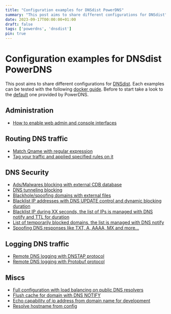 ```yaml
---
title: "Configuration examples for DNSdist PowerDNS"
summary: "This post aims to share different configurations for DNSdist"
date: 2023-09-17T00:00:00+01:00
draft: false
tags: ['powerdns', 'dnsdist']
pin: true
---
```


# Configuration examples for DNSdist PowerDNS

This post aims to share different configurations for [DNSdist](https://dnsdist.org/).
Each examples can be tested with the following [docker guide](https://github.com/dmachard/lua-dnsdist-config-examples#run-config-from-docker).
Before to start take a look to the [default](https://github.com/dmachard/lua-dnsdist-config-examples/blob/main/default_config.lua) one provided by PowerDNS.

## Administration

- [How to enable web admin and console interfaces](https://github.com/dmachard/lua-dnsdist-config-examples/blob/main/admin_config.lua)

## Routing DNS traffic

- [Match Qname with regular expression](https://github.com/dmachard/lua-dnsdist-config-examples/blob/main/routing_regex.lua)
- [Tag your traffic and applied specified rules on it](https://github.com/dmachard/lua-dnsdist-config-examples/blob/main/routing_tag_traffic.lua)

## DNS Security

- [Ads/Malwares blocking with external CDB database](https://github.com/dmachard/lua-dnsdist-config-examples/blob/main/security_blacklist_cdb.lua)
- [DNS tunneling blocking](https://github.com/dmachard/lua-dnsdist-config-examples/blob/main/security_blocking_dnstunneling.lua)
- [Blackhole/spoofing domains with external files](https://github.com/dmachard/lua-dnsdist-config-examples/blob/main/security_blackhole_domains.lua)
- [Blacklist IP addresses with DNS UPDATE control and dynamic blocking duration](https://github.com/dmachard/lua-dnsdist-config-examples/blob/main/security_blacklist_ip_dnsupdate.lua)
- [Blacklist IP during XX seconds, the list of IPs is managed with DNS notify and TTL for duration](https://github.com/dmachard/lua-dnsdist-config-examples/blob/main/security_blacklist_ip_notify.lua)
- [List of temporarily blocked domains, the list is managed with DNS notify](https://github.com/dmachard/lua-dnsdist-config-examples/blob/main/security_blocklist_domains.lua)
- [Spoofing DNS responses like TXT, A, AAAA, MX and more...](https://github.com/dmachard/lua-dnsdist-config-examples/blob/main/security_spoofing_qtype.lua)

## Logging DNS traffic

- [Remote DNS logging with DNSTAP protocol](https://github.com/dmachard/lua-dnsdist-config-examples/blob/main/logging_dnstap.lua)
- [Remote DNS logging with Protobuf protocol](https://github.com/dmachard/lua-dnsdist-config-examples/blob/main/logging_protobuf.lua)

## Miscs

- [Full configuration with load balancing on public DNS resolvers](https://github.com/dmachard/lua-dnsdist-config-examples/blob/main/miscs_basic_config.lua)
- [Flush cache for domain with DNS NOTIFY](https://github.com/dmachard/lua-dnsdist-config-examples/blob/main/miscs_cache_flush_notify.lua)
- [Echo capability of ip address from domain name for development](https://github.com/dmachard/lua-dnsdist-config-examples/blob/main/miscs_echoip.lua)
- [Resolve hostname from config](https://github.com/dmachard/lua-dnsdist-config-examples/blob/main/miscs_resolve_hostname.lua)
